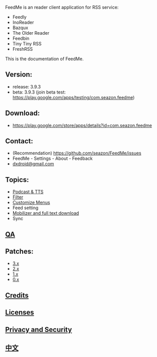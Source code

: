 FeedMe is an reader client application for RSS service:
- Feedly
- InoReader
- Bazqux
- The Older Reader
- Feedbin
- Tiny Tiny RSS
- FreshRSS

This is the documentation of FeedMe.

## Version:
- release: 3.9.3
- beta: 3.9.3 (join beta test: https://play.google.com/apps/testing/com.seazon.feedme)

## Download:
- https://play.google.com/store/apps/details?id=com.seazon.feedme

## Contact:
- (Recommendation) https://github.com/seazon/FeedMe/issues
- FeedMe - Settings - About - Feedback
- dxdroid@gmail.com

## Topics:

- <a href="https://github.com/seazon/FeedMe/blob/master/doc/en/podcast_tts.md">Podcast & TTS</a>
- <a href="https://github.com/seazon/FeedMe/blob/master/doc/en/filter.md">Filter</a>
- <a href="https://github.com/seazon/FeedMe/blob/master/doc/en/customize_menus.md">Customize Menus</a>
- Feed setting
- <a href="https://github.com/seazon/FeedMe/blob/master/doc/en/mobilizer.md">Mobilizer and full text download</a>
- Sync

## <a href="https://github.com/seazon/FeedMe/blob/master/doc/en/qa.md">QA</a>

## Patches:

- <a href="https://github.com/seazon/FeedMe/blob/master/doc/en/patches.md">3.x</a>
- <a href="https://github.com/seazon/FeedMe/blob/master/doc/en/patches_2.x.md">2.x</a>
- <a href="https://github.com/seazon/FeedMe/blob/master/doc/en/patches_1.x.md">1.x</a>
- <a href="https://github.com/seazon/FeedMe/blob/master/doc/en/patches_0.x.md">0.x</a>

## <a href="https://github.com/seazon/FeedMe/blob/master/doc/en/credits.md">Credits</a>

## <a href="https://github.com/seazon/FeedMe/blob/master/doc/en/licenses.md">Licenses</a>

## <a href="https://github.com/seazon/FeedMe/blob/master/privacy_and_security.md">Privacy and Security</a>

## <a href="https://github.com/seazon/FeedMe/blob/master/doc/zh/README.md">中文</a>
